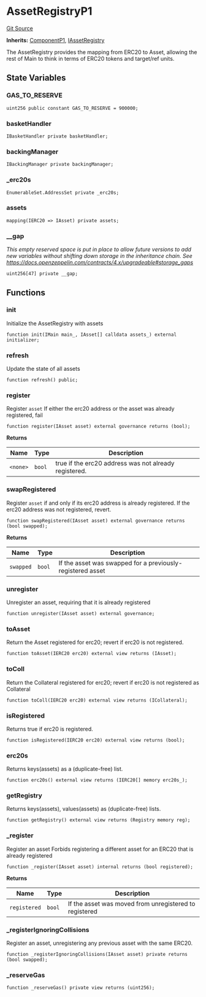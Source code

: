 # AssetRegistryP1
[Git Source](https://github.com/larrythecucumber321/protocol/blob/0e60393685a4ae7994ac986273cdfa4cf9c069ed/contracts/p1/AssetRegistry.sol)

**Inherits:**
[ComponentP1](/tools/docgen/src/contracts/p1/mixins/Component.sol/abstract.ComponentP1.md), [IAssetRegistry](/tools/docgen/src/contracts/interfaces/IAssetRegistry.sol/interface.IAssetRegistry.md)

The AssetRegistry provides the mapping from ERC20 to Asset, allowing the rest of Main
to think in terms of ERC20 tokens and target/ref units.


## State Variables
### GAS_TO_RESERVE

```solidity
uint256 public constant GAS_TO_RESERVE = 900000;
```


### basketHandler

```solidity
IBasketHandler private basketHandler;
```


### backingManager

```solidity
IBackingManager private backingManager;
```


### _erc20s

```solidity
EnumerableSet.AddressSet private _erc20s;
```


### assets

```solidity
mapping(IERC20 => IAsset) private assets;
```


### __gap
*This empty reserved space is put in place to allow future versions to add new
variables without shifting down storage in the inheritance chain.
See https://docs.openzeppelin.com/contracts/4.x/upgradeable#storage_gaps*


```solidity
uint256[47] private __gap;
```


## Functions
### init

Initialize the AssetRegistry with assets


```solidity
function init(IMain main_, IAsset[] calldata assets_) external initializer;
```

### refresh

Update the state of all assets


```solidity
function refresh() public;
```

### register

Register `asset`
If either the erc20 address or the asset was already registered, fail


```solidity
function register(IAsset asset) external governance returns (bool);
```
**Returns**

|Name|Type|Description|
|----|----|-----------|
|`<none>`|`bool`|true if the erc20 address was not already registered.|


### swapRegistered

Register `asset` if and only if its erc20 address is already registered.
If the erc20 address was not registered, revert.


```solidity
function swapRegistered(IAsset asset) external governance returns (bool swapped);
```
**Returns**

|Name|Type|Description|
|----|----|-----------|
|`swapped`|`bool`|If the asset was swapped for a previously-registered asset|


### unregister

Unregister an asset, requiring that it is already registered


```solidity
function unregister(IAsset asset) external governance;
```

### toAsset

Return the Asset registered for erc20; revert if erc20 is not registered.


```solidity
function toAsset(IERC20 erc20) external view returns (IAsset);
```

### toColl

Return the Collateral registered for erc20; revert if erc20 is not registered as Collateral


```solidity
function toColl(IERC20 erc20) external view returns (ICollateral);
```

### isRegistered

Returns true if erc20 is registered.


```solidity
function isRegistered(IERC20 erc20) external view returns (bool);
```

### erc20s

Returns keys(assets) as a (duplicate-free) list.


```solidity
function erc20s() external view returns (IERC20[] memory erc20s_);
```

### getRegistry

Returns keys(assets), values(assets) as (duplicate-free) lists.


```solidity
function getRegistry() external view returns (Registry memory reg);
```

### _register

Register an asset
Forbids registering a different asset for an ERC20 that is already registered


```solidity
function _register(IAsset asset) internal returns (bool registered);
```
**Returns**

|Name|Type|Description|
|----|----|-----------|
|`registered`|`bool`|If the asset was moved from unregistered to registered|


### _registerIgnoringCollisions

Register an asset, unregistering any previous asset with the same ERC20.


```solidity
function _registerIgnoringCollisions(IAsset asset) private returns (bool swapped);
```

### _reserveGas


```solidity
function _reserveGas() private view returns (uint256);
```

